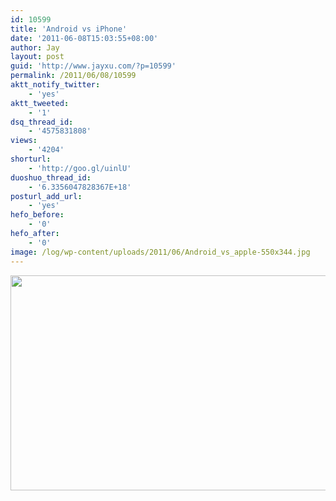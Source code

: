 ```yaml
---
id: 10599
title: 'Android vs iPhone'
date: '2011-06-08T15:03:55+08:00'
author: Jay
layout: post
guid: 'http://www.jayxu.com/?p=10599'
permalink: /2011/06/08/10599
aktt_notify_twitter:
    - 'yes'
aktt_tweeted:
    - '1'
dsq_thread_id:
    - '4575831808'
views:
    - '4204'
shorturl:
    - 'http://goo.gl/uinlU'
duoshuo_thread_id:
    - '6.3356047828367E+18'
posturl_add_url:
    - 'yes'
hefo_before:
    - '0'
hefo_after:
    - '0'
image: /log/wp-content/uploads/2011/06/Android_vs_apple-550x344.jpg
---
```


<p><a href="http://www.jayxu.com/log/wp-content/uploads/2011/06/Android_vs_apple-550x344.jpg"><img alt="" class="alignnone size-full wp-image-10600" height="344" src="http://www.jayxu.com/log/wp-content/uploads/2011/06/Android_vs_apple-550x344.jpg" title="Android_vs_apple" width="550" /></a></p>
